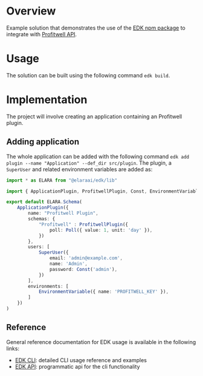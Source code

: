 # Overview

Example solution that demonstrates the use of the [EDK npm package](https://www.npmjs.com/package/@elaraai/edk) to integrate with [Profitwell API](https://profitwellapiv2.docs.apiary.io/).

# Usage

The solution can be built using the following command ```edk build```.

# Implementation
The project will involve creating an application containing an Profitwell plugin.

## Adding application
The whole application can be added with the following command ```edk add plugin --name "Application" --def_dir src/plugin```. The plugin, a ```SuperUser``` and related environment variables are added as:

```typescript
import * as ELARA from "@elaraai/edk/lib"

import { ApplicationPlugin, ProfitwellPlugin, Const, EnvironmentVariable, Poll, SuperUser } from "@elaraai/edk/lib"

export default ELARA.Schema(
    ApplicationPlugin({
        name: "Profitwell Plugin",
        schemas: {
            "Profitwell" : ProfitwellPlugin({
                poll: Poll({ value: 1, unit: 'day' }),
            })
        },
        users: [
            SuperUser({
                email: 'admin@example.com',
                name: 'Admin',
                password: Const('admin'),
            })
        ],
        environments: [
            EnvironmentVariable({ name: 'PROFITWELL_KEY' }),
        ]
    })
)
```

## Reference

General reference documentation for EDK usage is available in the following links:
- [EDK CLI](https://elaraai.github.io/docs/cli/cli): detailed CLI usage reference and examples
- [EDK API](https://elaraai.github.io/docs/edk): programmatic api for the cli functionality